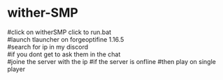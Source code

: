 # wither-SMP
#click on witherSMP click to run.bat <br>
#launch tlauncher on forgeoptifine 1.16.5 <br>
#search for ip in my discord <br>
#if you dont get to ask them in the chat <br>
#joine the server with the ip
#if the server is onfline
#then play on single player
